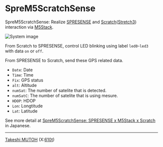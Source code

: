 # SpreM5ScratchSense
SpreM5ScratchSense: Realize [SPRESENSE](https://developer.sony.com/ja/spresense) and [Scratch](https://scratch.mit.edu/)([Stretch3](https://stretch3.github.io/)) interaction via [M5Stack](https://m5stack.com/).

![System image](image/System.svg)

From Scratch to SPRESENSE, control LED blinking using label `led0`-`led3` with data `on` or `off`.

From SPRESENSE to Scratch, send these GPS related data.
- `Date`: Date
- `Time`: Time
- `Fix`: GPS status
- `alt`:  Altitude
- `numSat`: The number of satelite that is detected.
- `numSatC`: The number of satelite that is using mesure.
- `HDOP`: HDOP
- `Lon`: Longtitude
- `Lat`: Latitude

See more detail at [SpreM5ScratchSense: SPRESENSE x M5Stack x Scratch](https://elchika.com/article/9d2719d9-e9b2-4708-b831-715da51c8d7c/) in Japanese.

---
[Takeshi MUTOH](https://scrapbox.io/610t/610t) (X:[610t](https://x.com/610t))
